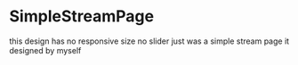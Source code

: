 # SimpleStreamPage
this design has no responsive size
no slider
just was a simple stream page
it designed by myself
